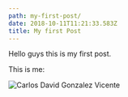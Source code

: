 ```yaml
---
path: my-first-post/
date: 2018-10-11T11:21:33.583Z
title: My first Post
---
```

Hello guys this is my first post. 

This is me:

![Carlos David Gonzalez Vicente](/assets/photo-passport-2013.jpg)
